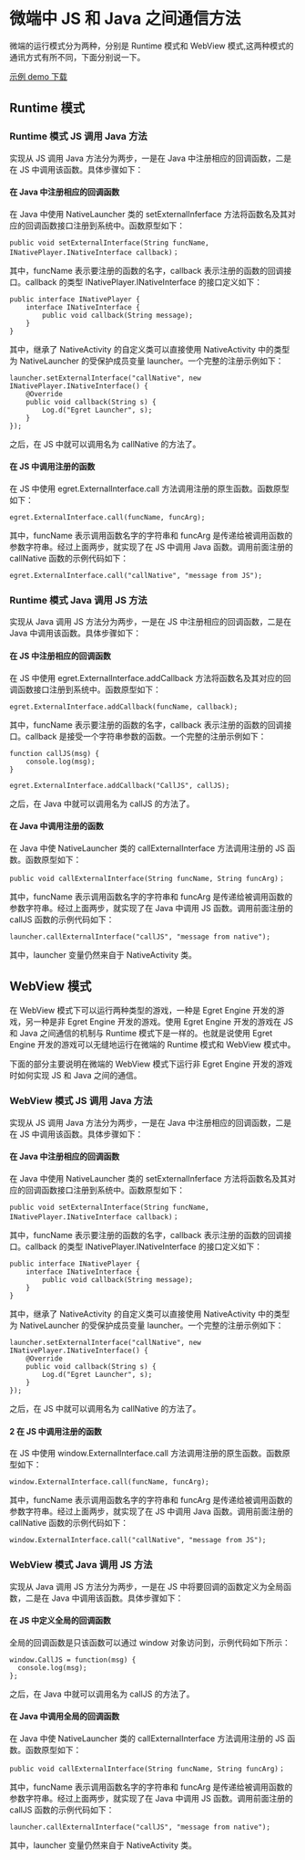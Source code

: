 # 微端中 JS 和 Java 之间通信方法

微端的运行模式分为两种，分别是 Runtime 模式和 WebView 模式,这两种模式的通讯方式有所不同，下面分别说一下。

[示例 demo 下载](http://tool.egret-labs.org/microclient/doc/zip/jsToJava.zip)

## Runtime 模式

### Runtime 模式 JS 调用 Java 方法

实现从 JS 调用 Java 方法分为两步，一是在 Java 中注册相应的回调函数，二是在 JS 中调用该函数。具体步骤如下：

#### 在 Java 中注册相应的回调函数

在 Java 中使用 NativeLauncher 类的 setExternalInferface 方法将函数名及其对应的回调函数接口注册到系统中。函数原型如下：

```
public void setExternalInterface(String funcName, INativePlayer.INativeInterface callback)；
```

其中，funcName 表示要注册的函数的名字，callback 表示注册的函数的回调接口。callback 的类型 INativePlayer.INativeInterface 的接口定义如下：

```
public interface INativePlayer {
    interface INativeInterface {
        public void callback(String message);
    }
}
```

其中，继承了 NativeActivity 的自定义类可以直接使用 NativeActivity 中的类型为 NativeLauncher 的受保护成员变量 launcher。一个完整的注册示例如下：

```
launcher.setExternalInterface("callNative", new INativePlayer.INativeInterface() {
    @Override
    public void callback(String s) {
        Log.d("Egret Launcher", s);
    }
});
```

之后，在 JS 中就可以调用名为 callNative 的方法了。

#### 在 JS 中调用注册的函数

在 JS 中使用 egret.ExternalInterface.call 方法调用注册的原生函数。函数原型如下：

```
egret.ExternalInterface.call(funcName, funcArg);
```

其中，funcName 表示调用函数名字的字符串和 funcArg 是传递给被调用函数的参数字符串。经过上面两步，就实现了在 JS 中调用 Java 函数。调用前面注册的 callNative 函数的示例代码如下：

```
egret.ExternalInterface.call("callNative", "message from JS");
```

### Runtime 模式 Java 调用 JS 方法

实现从 Java 调用 JS 方法分为两步，一是在 JS 中注册相应的回调函数，二是在 Java 中调用该函数。具体步骤如下：

#### 在 JS 中注册相应的回调函数

在 JS 中使用 egret.ExternalInterface.addCallback 方法将函数名及其对应的回调函数接口注册到系统中。函数原型如下：

```
egret.ExternalInterface.addCallback(funcName, callback);
```

其中，funcName 表示要注册的函数的名字，callback 表示注册的函数的回调接口。callback 是接受一个字符串参数的函数。一个完整的注册示例如下：


```
function callJS(msg) {
    console.log(msg);
}

egret.ExternalInterface.addCallback("CallJS", callJS);
```

之后，在 Java 中就可以调用名为 callJS 的方法了。

#### 在 Java 中调用注册的函数

在 Java 中使 NativeLauncher 类的 callExternalInterface 方法调用注册的 JS 函数。函数原型如下：

```
public void callExternalInterface(String funcName, String funcArg)；
```

其中，funcName 表示调用函数名字的字符串和 funcArg 是传递给被调用函数的参数字符串。经过上面两步，就实现了在 Java 中调用 JS 函数。调用前面注册的 callJS 函数的示例代码如下：


```
launcher.callExternalInterface("callJS", "message from native");
```

其中，launcher 变量仍然来自于 NativeActivity 类。

## WebView 模式

在 WebView 模式下可以运行两种类型的游戏，一种是 Egret Engine 开发的游戏，另一种是非 Egret Engine 开发的游戏。使用 Egret Engine 开发的游戏在 JS 和 Java 之间通信的机制与 Runtime 模式下是一样的。也就是说使用 Egret Engine 开发的游戏可以无缝地运行在微端的 Runtime 模式和 WebView 模式中。

下面的部分主要说明在微端的 WebView 模式下运行非 Egret Engine 开发的游戏时如何实现 JS 和 Java 之间的通信。

### WebView 模式 JS 调用 Java 方法

实现从 JS 调用 Java 方法分为两步，一是在 Java 中注册相应的回调函数，二是在 JS 中调用该函数。具体步骤如下：

#### 在 Java 中注册相应的回调函数

在 Java 中使用 NativeLauncher 类的 setExternalInferface 方法将函数名及其对应的回调函数接口注册到系统中。函数原型如下：

```
public void setExternalInterface(String funcName, INativePlayer.INativeInterface callback)；
```

其中，funcName 表示要注册的函数的名字，callback 表示注册的函数的回调接口。callback 的类型 INativePlayer.INativeInterface 的接口定义如下：

```
public interface INativePlayer {
    interface INativeInterface {
        public void callback(String message);
    }
}
```

其中，继承了 NativeActivity 的自定义类可以直接使用 NativeActivity 中的类型为 NativeLauncher 的受保护成员变量 launcher。一个完整的注册示例如下：


```
launcher.setExternalInterface("callNative", new INativePlayer.INativeInterface() {
    @Override
    public void callback(String s) {
        Log.d("Egret Launcher", s);
    }
});
```

之后，在 JS 中就可以调用名为 callNative 的方法了。

#### 2 在 JS 中调用注册的函数

在 JS 中使用 window.ExternalInterface.call 方法调用注册的原生函数。函数原型如下：

```
window.ExternalInterface.call(funcName, funcArg);
```

其中，funcName 表示调用函数名字的字符串和 funcArg 是传递给被调用函数的参数字符串。经过上面两步，就实现了在 JS 中调用 Java 函数。调用前面注册的 callNative 函数的示例代码如下：
```
window.ExternalInterface.call("callNative", "message from JS");
```

### WebView 模式 Java 调用 JS 方法

实现从 Java 调用 JS 方法分为两步，一是在 JS 中将要回调的函数定义为全局函数，二是在 Java 中调用该函数。具体步骤如下：

#### 在 JS 中定义全局的回调函数

全局的回调函数是只该函数可以通过 window 对象访问到，示例代码如下所示：


```
window.CallJS = function(msg) {
  console.log(msg);  
};
```


之后，在 Java 中就可以调用名为 callJS 的方法了。

#### 在 Java 中调用全局的回调函数

在 Java 中使 NativeLauncher 类的 callExternalInterface 方法调用注册的 JS 函数。函数原型如下：

```
public void callExternalInterface(String funcName, String funcArg)；
```

其中，funcName 表示调用函数名字的字符串和 funcArg 是传递给被调用函数的参数字符串。经过上面两步，就实现了在 Java 中调用 JS 函数。调用前面注册的 callJS 函数的示例代码如下：


```
launcher.callExternalInterface("callJS", "message from native");
```

其中，launcher 变量仍然来自于 NativeActivity 类。

